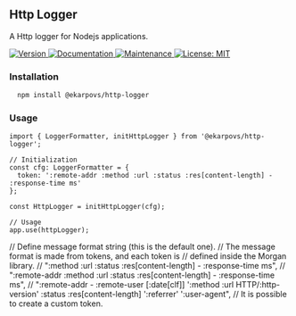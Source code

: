 ## Http Logger

A Http logger for Nodejs applications.

<p>
  <a href="https://www.npmjs.com/package/@ekarpovs/http-logger" target="_blank">
    <img alt="Version" src="https://img.shields.io/npm/v/@ekarpovs/http-logger.svg">
  </a>
  <a href="https://github.com/ekarpovs/http-logger#readme" target="_blank">
    <img alt="Documentation" src="https://img.shields.io/badge/documentation-yes-brightgreen.svg" />
  </a>
  <a href="https://github.com/ekarpovs/http-logger/graphs/commit-activity" target="_blank">
    <img alt="Maintenance" src="https://img.shields.io/badge/Maintained%3F-yes-green.svg" />
  </a>
  <a href="https://github.com/ekarpovs/http-logger/blob/master/LICENSE" target="_blank">
    <img alt="License: MIT" src="https://img.shields.io/badge/License-MIT-yellow.svg" />
  </a>
</p>

### Installation
```bash
  npm install @ekarpovs/http-logger
```
### Usage
```
import { LoggerFormatter, initHttpLogger } from '@ekarpovs/http-logger';

// Initialization
const cfg: LoggerFormatter = {
  token: ':remote-addr :method :url :status :res[content-length] - :response-time ms'
};

const HttpLogger = initHttpLogger(cfg);

// Usage
app.use(httpLogger);
```

// Define message format string (this is the default one).
// The message format is made from tokens, and each token is
// defined inside the Morgan library.
// ":method :url :status :res[content-length] - :response-time ms",
// ":remote-addr :method :url :status :res[content-length] - :response-time ms",
// ":remote-addr - :remote-user [:date[clf]] ':method :url HTTP/:http-version' :status :res[content-length] ':referrer' ':user-agent",
// It is possible to create a custom token.
